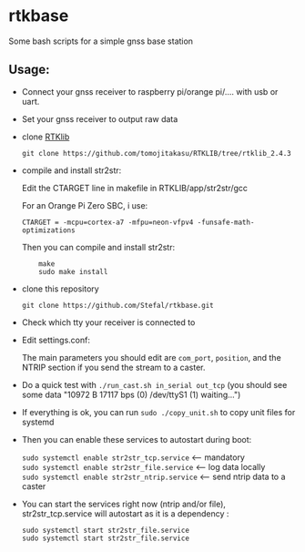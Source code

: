 # rtkbase

Some bash scripts for a simple gnss base station

## Usage: 

+ Connect your gnss receiver to raspberry pi/orange pi/.... with usb or uart.

+ Set your gnss receiver to output raw data

+ clone [RTKlib](https://github.com/tomojitakasu/RTKLIB/tree/rtklib_2.4.3)

   ``git clone https://github.com/tomojitakasu/RTKLIB/tree/rtklib_2.4.3``

+ compile and install str2str:

   Edit the CTARGET line in makefile in RTKLIB/app/str2str/gcc
   
   For an Orange Pi Zero SBC, i use:
   
   ``CTARGET = -mcpu=cortex-a7 -mfpu=neon-vfpv4 -funsafe-math-optimizations``
   
   Then you can compile and install str2str:
   
   ```  
       make
       sudo make install
   ```

+ clone this repository

   ``git clone https://github.com/Stefal/rtkbase.git``
   
+ Check which tty your receiver is connected to

+ Edit settings.conf:

   The main parameters you should edit are `com_port`, `position`, and the NTRIP section if you send the stream to a caster.

+ Do a quick test with ``./run_cast.sh in_serial out_tcp``   (you should see some data "10972 B   17117 bps (0) /dev/ttyS1 (1) waiting...")

+ If everything is ok, you can run ``sudo ./copy_unit.sh`` to copy unit files for systemd

+ Then you can enable these services to autostart during boot:  

   ``sudo systemctl enable str2str_tcp.service``  <-- mandatory  
   ``sudo systemctl enable str2str_file.service`` <-- log data locally  
   ``sudo systemctl enable str2str_ntrip.service`` <-- send ntrip data to a caster
   
+ You can start the services right now (ntrip and/or file), str2str_tcp.service will autostart as it is a dependency :

  ``sudo systemctl start str2str_file.service``  
  ``sudo systemctl start str2str_file.service``  
